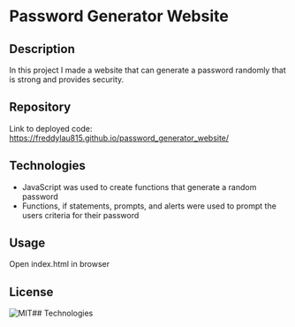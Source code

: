 # Password Generator Website

## Description 
In this project I made a website that can generate a password randomly that is strong and provides security. 

## Repository
Link to deployed code: https://freddylau815.github.io/password_generator_website/

## Technologies
- JavaScript was used to create functions that generate a random password 
- Functions, if statements, prompts, and alerts were used to prompt the users criteria for their password 

## Usage
Open index.html in browser

## License
![MIT](https://img.shields.io/badge/license-MIT-brightgreen.svg)## Technologies
